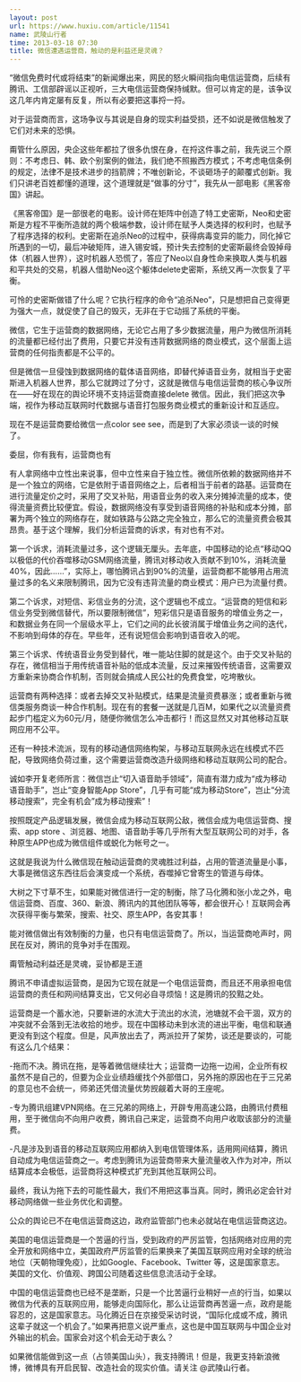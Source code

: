 ```yaml
---
layout: post
url: https://www.huxiu.com/article/11541
name: 武陵山行者
time: 2013-03-18 07:30
title: 微信遭遇运营商，触动的是利益还是灵魂？
---
```

“微信免费时代或将结束”的新闻爆出来，网民的怒火瞬间指向电信运营商，后续有腾讯、工信部辟谣以正视听，三大电信运营商保持缄默。但可以肯定的是，该争议这几年内肯定屡有反复，所以有必要把这事捋一捋。

对于运营商而言，这场争议与其说是自身的现实利益受损，还不如说是微信触发了它们对未来的恐惧。

甭管什么原因，央企这些年都拉了很多仇恨在身，在捋这件事之前，我先说三个原则：不考虑日、韩、欧个别案例的做法，我们绝不照搬西方模式；不考虑电信条例的规定，法律不是技术进步的挡箭牌；不唯创新论，不谈砸场子的颠覆式创新。我们只讲老百姓都懂的道理，这个道理就是“做事的分寸”，我先从一部电影《黑客帝国》讲起。

《黑客帝国》是一部很老的电影。设计师在矩阵中创造了特工史密斯，Neo和史密斯是方程不平衡所造就的两个极端参数，设计师在赋予人类选择的权利时，也赋予了程序选择的权利。史密斯在追杀Neo的过程中，获得病毒变异的能力，同化掉它所遇到的一切，最后冲破矩阵，进入锡安城，预计失去控制的史密斯最终会毁掉母体（机器人世界），这时机器人恐慌了，答应了Neo以自身性命来换取人类与机器和平共处的交易，机器人借助Neo这个躯体delete史密斯，系统又再一次恢复了平衡。

可怜的史密斯做错了什么呢？它执行程序的命令“追杀Neo”，只是想把自己变得更为强大一点，就促使了自己的毁灭，无非在于它动摇了系统的平衡。

微信，它生于运营商的数据网络，无论它占用了多少数据流量，用户为微信所消耗的流量都已经付出了费用，只要它并没有违背数据网络的商业模式，这个层面上运营商的任何指责都是不公平的。

但是微信一旦侵蚀到数据网络的载体语音网络，即替代掉语音业务，就相当于史密斯进入机器人世界，那么它就跨过了分寸，这就是微信与电信运营商的核心争议所在——好在现在的舆论环境不支持运营商直接delete 微信。因此，我们把这次争端，视作为移动互联网时代数据与语音打包服务商业模式的重新设计和互适应。

现在不是运营商要给微信一点color see see，而是到了大家必须谈一谈的时候了。

委屈，你有我有，运营商也有

有人拿网络中立性出来说事，但中立性来自于独立性。微信所依赖的数据网络并不是一个独立的网络，它是依附于语音网络之上，后者相当于前者的路基。运营商在进行流量定价之时，采用了交叉补贴，用语音业务的收入来分摊掉流量的成本，使得流量资费比较便宜。假设，数据网络没有享受到语音网络的补贴和成本分摊，部署为两个独立的网络存在，就如铁路与公路之完全独立，那么它的流量资费会极其昂贵。基于这个理解，我们分析运营商的诉求，有对也有不对。

第一个诉求，消耗流量过多，这个逻辑无厘头。去年底，中国移动的论点“移动QQ以极低的代价吞噬移动GSM网络流量，腾讯对移动收入贡献不到10%，消耗流量40%，因此……”，实际上，哪怕腾讯占到90%的流量，运营商都不能够用占用流量过多的名义来限制腾讯，因为它没有违背流量的商业模式：用户已为流量付费。

第二个诉求，对短信、彩信业务的分流，这个逻辑也不成立。“运营商的短信和彩信业务受到微信替代，所以要限制微信”，短彩信只是语音服务的增值业务之一，和数据业务在同一个层级水平上，它们之间的此长彼消属于增值业务之间的迭代，不影响到母体的存在。早些年，还有说短信会影响到语音收入的呢。

第三个诉求、传统语音业务受到替代，唯一能站住脚的就是这个。由于交叉补贴的存在，微信相当于用传统语音补贴的低成本流量，反过来摧毁传统语音，这需要双方重新来协商合作机制，否则就会搞成人民公社的免费食堂，吃垮散伙。

运营商有两种选择：或者去掉交叉补贴模式，结果是流量资费暴涨；或者重新与微信类服务商谈一种合作机制。现在有的套餐一送就是几百M，如果代之以流量资费起步门槛定义为60元/月，随便你微信怎么冲击都行！而这显然又对其他移动互联网应用不公平。

还有一种技术流派，现有的移动通信网络构架，与移动互联网永远在线模式不匹配，导致网络负荷过重，这个需要运营商改造升级网络和移动互联网公司的配合。

诚如李开复老师所言：微信岂止“切入语音助手领域”，简直有潜力成为“成为移动语音助手”，岂止“变身智能App Store”，几乎有可能“成为移动Store”，岂止“分流移动搜索”，完全有机会”成为移动搜索”！

按照既定产品逻辑发展，微信会成为移动互联网公敌，微信会成为电信运营商、搜索、app store 、浏览器、地图、语音助手等几乎所有大型互联网公司的对手，各种原生APP也成为微信组件或蜕化为帐号之一。

这就是我说为什么微信现在触动运营商的灵魂胜过利益，占用的管道流量是小事，大事是微信这东西往后会演变成一个系统，吞噬掉它曾寄生的管道与母体。

大树之下寸草不生，如果能对微信进行一定的制衡，除了马化腾和张小龙之外，电信运营商、百度、360、新浪、腾讯内的其他团队等等，都会很开心！互联网会再次获得平衡与繁荣，搜索、社交、原生APP，各安其事！

能对微信做出有效制衡的力量，也只有电信运营商了。所以，当运营商呛声时，网民在反对，腾讯的竞争对手在围观。

甭管触动利益还是灵魂，妥协都是王道

腾讯不申请虚拟运营商，是因为它现在就是一个电信运营商，而且还不用承担电信运营商的责任和网间结算支出，它又何必自寻烦恼！这是腾讯的狡黠之处。

运营商是一个蓄水池，只要新进的水流大于流出的水流，池塘就不会干涸，双方的冲突就不会落到无法收拾的地步。现在中国移动未到水流的进出平衡，电信和联通更没有到这个程度。但是，风声放出去了，两派拉开了架势，谈还是要谈的，可能有这么几个结果：

-拖而不决。腾讯在拖，是等着微信继续壮大；运营商一边拖一边闹，企业所有权虽然不是自己的，但要为企业业绩趋缓找个外部借口，另外拖的原因也在于三兄弟的意见也不会统一，师弟还凭借流量优势觊觎着大哥的王座呢。

-专为腾讯组建VPN网络。在三兄弟的网络上，开辟专用高速公路，由腾讯付费租用，至于微信向不向用户收费，腾讯自己来定，运营商不向用户收取该部分的流量费。

-凡是涉及到语音的移动互联网应用都纳入到电信管理体系，适用网间结算，腾讯自动成为电信运营商之一。考虑到腾讯为运营商带来大量流量收入作为对冲，所以结算成本会极低，运营商将这种模式扩充到其他互联网公司。

最终，我认为拖下去的可能性最大，我们不用把这事当真。同时，腾讯必定会针对移动网络做一些业务优化和调整。

公众的舆论已不在电信运营商这边，政府监管部门也未必就站在电信运营商这边。

美国的电信运营商是一个苦逼的行当，受到政府的严厉监管，包括网络对应用的完全开放和网络中立，美国政府严厉监管的后果换来了美国互联网应用对全球的统治地位（天朝物理免疫），比如Google、Facebook、Twitter 等，这是国家意志。美国的文化、价值观、跨国公司随着这些信息流活动于全球。

中国的电信运营商也已经不是垄断，只是一个比苦逼行业稍好一点的行当，如果以微信为代表的互联网应用，能够走向国际化，那么让运营商再苦逼一点，政府是能容忍的，这是国家意志。马化腾近日在京接受采访时说，“国际化成或不成，腾讯这辈子就这一个机会了。”如果再把意义说严重点，这也是中国互联网与中国企业对外输出的机会。国家会对这个机会无动于衷么？

如果微信能做到这一点（占领美国山头），我支持腾讯！但是，我更支持新浪微博，微博具有开启民智、改造社会的现实价值。请关注 @武陵山行者。

